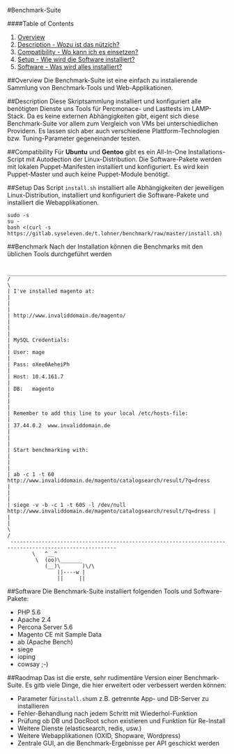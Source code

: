 #Benchmark-Suite

####Table of Contents
1. [Overview](#overview)
2. [Description - Wozu ist das nützich?](#description)
3. [Compatibility - Wo kann ich es einsetzen?](#compatibility)
3. [Setup - Wie wird die Software installiert?](#setup)
4. [Software - Was wird alles installiert?](#software)

##Overview
Die Benchmark-Suite ist eine einfach zu instalierende Sammlung von Benchmark-Tools und Web-Applikationen.

##Description
Diese Skriptsammlung installiert und konfiguriert alle benötigten Dienste uns Tools für Percmonace- und Lasttests im LAMP-Stack. Da es keine externen Abhängigkeiten gibt, eigent sich diese Benchmark-Suite vor allem zum Vergleich von VMs bei unterschiedlichen Providern. Es lassen sich aber auch verschiedene Plattform-Technologien bzw. Tuning-Parameter gegeneinander testen. 

##Compatibility
Für **Ubuntu** und **Gentoo** gibt es ein All-In-One Installations-Script mit Autodection der Linux-Distribution. Die Software-Pakete werden mit lokalen Puppet-Manifesten installiert und konfiguriert. Es wird kein Puppet-Master und auch keine Puppet-Module benötigt.

##Setup
Das Script `install.sh` installiert alle Abhängigkeiten der jeweiligen Linux-Distribution, installiert und konfiguriert die  Software-Pakete und installiert die Webapplikationen.

    sudo -s
    su -
    bash <(curl -s https://gitlab.syseleven.de/t.lohner/benchmark/raw/master/install.sh)



##Benchmark
Nach der Installation können die Benchmarks mit den üblichen Tools durchgeführt werden

	 ________________________________________________________________________________________________________ 
	/                                                                                                        \
	| I've installed magento at:                                                                             |
	|                                                                                                        |
	| http://www.invaliddomain.de/magento/                                                                   |
	|                                                                                                        |
	| MySQL Credentials:                                                                                     |
	| User: mage                                                                                             |
	| Pass: oXee0AeheiPh                                                                                     |
	| Host: 10.4.161.7                                                                                       |
	| DB:   magento                                                                                          |
	|                                                                                                        |
	| Remember to add this line to your local /etc/hosts-file:                                               |
	| 37.44.0.2  www.invaliddomain.de                                                                        |
	|                                                                                                        |
	| Start benchmarking with:                                                                               |
	|                                                                                                        |
	| ab -c 1 -t 60 http://www.invaliddomain.de/magento/catalogsearch/result/?q=dress                        |
	|                                                                                                        |
	| siege -v -b -c 1 -t 60S -l /dev/null http://www.invaliddomain.de/magento/catalogsearch/result/?q=dress |
	|                                                                                                        |
	\                                                                                                        /
	 -------------------------------------------------------------------------------------------------------- 
	        \   ^__^
	         \  (oo)\_______
	            (__)\       )\/\
	                ||----w |
	                ||     ||

##Software
Die Benchmark-Suite installiert folgenden Tools und Software-Pakete:

* PHP 5.6
* Apache 2.4
* Percona Server 5.6
* Magento CE mit Sample Data
* ab (Apache Bench)
* siege
* ioping
* cowsay ;-)

##Raodmap
Das ist die erste, sehr rudimentäre Version einer Benchmark-Suite. Es gitb viele Dinge, die hier erweitert oder verbessert werden können:
* Parameter für`install.sh`um z.B. getrennte App- und DB-Server zu installieren
* Fehler-Behandlung nach jedem Schritt mit Wiederhol-Funktion
* Prüfung ob DB und DocRoot schon existieren und Funktion für Re-Install
* Weitere Dienste (elasticsearch, redis, usw.)
* Weitere Webapplikationen (OXID, Shopware, Wordpress)
* Zentrale GUI, an die Benchmark-Ergebnisse per API geschickt werden


